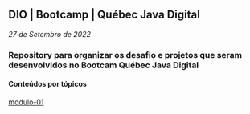 ## DIO | Bootcamp | Québec Java Digital
*27 de Setembro de 2022*

### Repository para organizar os desafio e projetos que seram desenvolvidos no Bootcam Québec Java Digital

#### Conteúdos por tópicos
[modulo-01](https://github.com/Notlynoel/quebec-java/tree/main/modulo-01)
